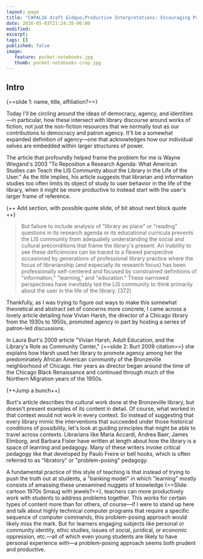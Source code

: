 ```yaml
---
layout: page
title: "CAPAL16 draft &ldquo;Productive Interpretations: Encouraging Patron Agency through Cultural Criticism&rdquo;"
date: 2016-05-03T21:24:35-06:00
modified:
excerpt:
tags: []
published: false
image:
   feature: pocket-notebooks.jpg
   thumb: pocket-notebooks-crop.jpg
---
```


<!-- 

Title & Abstract:  

> Productive Interpretations: Encouraging Patron Agency through Cultural Criticism  

> This paper builds on work by scholars such as Janice Radway, Benedict Anderson, Wayne Wiegand, and Henry A. Giroux to show how librarians can productively turn to cultural criticism to better comprehend how patrons exert agency within democratic societies. The paper will suggest modes of engagement with faculty students and outreach that encourage investigations of agency, power, subject positions through encouraging patrons’ processes of producing identities and subject positions.  This encouragement of accounting for patrons’ productive interpretive processes allows LIS to recognize a fuller range of the types of agency we support, as well as assist patrons in furthering their critical engagement with relations of power within and beyond library doors.  

Outline (~20 min total):  
 
- [ ] Introduction (2-4 minutes?; overview of what I'll discuss, probably ties to other work so far at conference)  
   - [ ] Probably bring Wiegand into the mix early, either via "To Reposition a Research Agenda: What American Studies Can Teach the LIS Community about the Library in the Life of the User" or something similar?  
- [ ] Present the account of "agency" that I'm working from (7 minutes?)  
   - [ ] Idea of agonistic democracy via Laclau & Mouffe and/or Grossberg   
   - [ ] Account of agency and productivity of subject / identity   
- [ ] Discuss how cultural criticism encourages this sort of agency  
   - [ ] Allows production of the self  
   - [ ] Encourages reflection about larger tendencies / agents within society, how self intersects with those (i.e. agency in Grossberg's account)   
   - [ ] Give examples of Radway, Anderson, Wiegand, Giroux?  
   - [ ] Give example of Samuel Delany?  
- [ ] Cite Burt, Laura. "Vivian Harsh, Adult Education, and the Library's Role as Community Center" as precedent example of how this type of agency has been done within libraries? Perhaps offer this as a counterexample of public space to Habermasian "rationalized discourse in the public sphere," with "community center" form instead focusing on debate (yes, involving logic!) whose role is acknowledged in part as a production of identity. To reiterate, I'm not saying that the community center foregoes rational debate, much less that any given set of library patrons aren't capable of rational discourse. Instead, I'm saying that their debate is not a way of rationalizing away their social identities, but instead part and parcel of forging said identities within larger social discourses.      

That's an awful lot, dude. So maybe decide which parts would be harder to follow aloud & therefore better held off into the proceedings paper? Focus on Giroux & Wiegand (closer to LIS / CAPAL) and bring in Radway?   


Keywords I'll circle around:  

- democracy  
- agency  
- identity  
- libraries  
- fiction  

Maybe I need to use Rancière in this one, to talk about how democracy involves conflict over identities & who "counts" in a decision.  

-->   

## Intro  

{==slide 1: name, title, affiliation?==}

Today I'll be circling around the ideas of democracy, agency, and identities—in particular, how these intersect with library discourse around works of fiction, not just the non-fiction resources that we normally tout as our contributions to democracy and patron agency. It'll be a somewhat expanded definition of agency—one that acknowledges how our individual selves are embedded within larger structures of power. 

The article that profoundly helped frame the problem for me is Wayne Wiegand's 2003 "To Reposition a Research Agenda: What American Studies can Teach the LIS Community about the Library in the Life of the User." As the title implies, his article suggests that librarian and information studies too often limits its object of study to user behavior in the life of the library, when it might be more productive to instead start with the user's larger frame of reference.   

{++ Add section, with possible quote slide, of bit about next block quote ++}

> But failure to include analysis of "library as place" or "reading" questions in its research agenda or its educational curricula prevents the LIS community from adequately understanding the social and cultural preconditions that frame the library's present. An inability to see these deficiencies can be traced to a flawed perspective occasioned by generations of professional library practice where the focus of librarianship (and especially its research focus) has been professionally self-centered and focused by constrained definitions of "information," "learning," and "education." These narrowed perspectives have inevitably led the LIS community to think primarily about the user in the life of the library. (372)   

Thankfully, as I was trying to figure out ways to make this somewhat theoretical and abstract set of concerns more concrete, I came across a lovely article detailing how Vivian Harsh, the director of a Chicago library from the 1930s to 1950s, promoted agency in part by hosting a series of patron-led discussions.  

In Laura Burt's 2009 article "Vivian Harsh, Adult Education, and the Library's Role as Community Center," {==slide 2: Burt 2009 citation==} she explains how Harsh used her library to promote agency among her the predominately African American community of the Bronzeville neighborhood of Chicago. Her years as director began around the time of the Chicago Black Renaissance and continued through much of the Northern Migration years of the 1950s.   
       
{++Jump a bunch++}  

Burt's article describes the cultural work done at the Bronzeville library, but doesn't present examples of its content in detail. Of course, what worked in that context would not work in every context. So instead of suggesting that every library mimic the interventions that succeeded under those historical conditions of possibility, let's look at guiding principles that might be able to travel across contexts. Librarians like Maria Accardi, Andrea Baer, James Elmborg, and Barbara Fister have written at length about how the library is a space of learning and pedagogy. Many of these writers invoke critical pedagogy like that developed by Paulo Freire or bell hooks, which is often referred to as "libratory" or "problem-posing" pedagogy.   

A fundamental practice of this style of teaching is that instead of trying to push the truth out at students, a "banking model" in which "learning" mostly consists of amassing these unexamined nuggets of knowledge {==Slide: cartoon 1970s Smaug with jewels?==}, teachers can more productively work with students to address problems together. This works for certain types of content more than for others, of course—if I were to stand up here and talk about highly technical computer programs that require a specific sequence of computer commands, this problem-posing approach would likely miss the mark. But for learners engaging subjects like personal or community identity, ethic studies, issues of social, juridical, or economic oppression, etc.—all of which even young students are likely to have personal experience with—a problem-posing approach seems both prudent and productive.       